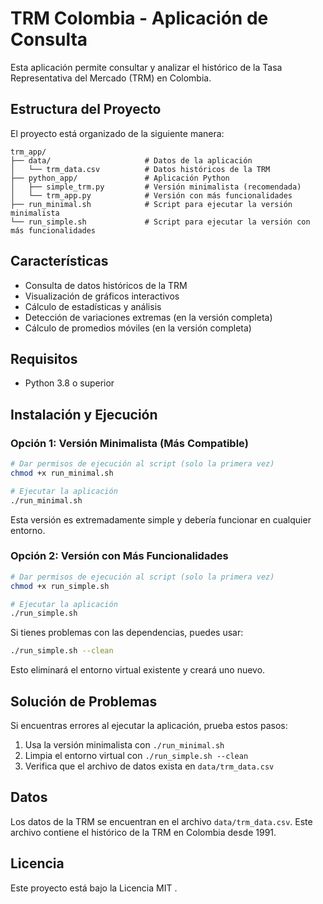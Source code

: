 # TRM Colombia - Aplicación de Consulta

Esta aplicación permite consultar y analizar el histórico de la Tasa Representativa del Mercado (TRM) en Colombia.

## Estructura del Proyecto

El proyecto está organizado de la siguiente manera:

```
trm_app/
├── data/                     # Datos de la aplicación
│   └── trm_data.csv          # Datos históricos de la TRM
├── python_app/               # Aplicación Python
│   ├── simple_trm.py         # Versión minimalista (recomendada)
│   └── trm_app.py            # Versión con más funcionalidades
├── run_minimal.sh            # Script para ejecutar la versión minimalista
└── run_simple.sh             # Script para ejecutar la versión con más funcionalidades
```

## Características

- Consulta de datos históricos de la TRM
- Visualización de gráficos interactivos
- Cálculo de estadísticas y análisis
- Detección de variaciones extremas (en la versión completa)
- Cálculo de promedios móviles (en la versión completa)

## Requisitos

- Python 3.8 o superior

## Instalación y Ejecución

### Opción 1: Versión Minimalista (Más Compatible)

```bash
# Dar permisos de ejecución al script (solo la primera vez)
chmod +x run_minimal.sh

# Ejecutar la aplicación
./run_minimal.sh
```

Esta versión es extremadamente simple y debería funcionar en cualquier entorno.

### Opción 2: Versión con Más Funcionalidades

```bash
# Dar permisos de ejecución al script (solo la primera vez)
chmod +x run_simple.sh

# Ejecutar la aplicación
./run_simple.sh
```

Si tienes problemas con las dependencias, puedes usar:

```bash
./run_simple.sh --clean
```

Esto eliminará el entorno virtual existente y creará uno nuevo.

## Solución de Problemas

Si encuentras errores al ejecutar la aplicación, prueba estos pasos:

1. Usa la versión minimalista con `./run_minimal.sh`
2. Limpia el entorno virtual con `./run_simple.sh --clean`
3. Verifica que el archivo de datos exista en `data/trm_data.csv`

## Datos

Los datos de la TRM se encuentran en el archivo `data/trm_data.csv`. Este archivo contiene el histórico de la TRM en Colombia desde 1991.

## Licencia

Este proyecto está bajo la Licencia MIT .
